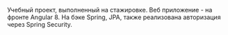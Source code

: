 Учебный проект, выполненный на стажировке. Веб приложение - на фронте Angular 8. На бэке Spring, JPA, также реализована авторизация через Spring Security.  